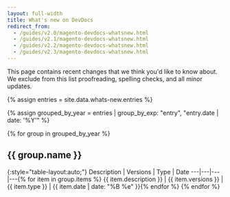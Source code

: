 ```yaml
---
layout: full-width
title: What's new on DevDocs
redirect_from:
  - /guides/v2.0/magento-devdocs-whatsnew.html
  - /guides/v2.1/magento-devdocs-whatsnew.html
  - /guides/v2.2/magento-devdocs-whatsnew.html
  - /guides/v2.3/magento-devdocs-whatsnew.html
---
```


This page contains recent changes that we think you'd like to know about.
We exclude from this list proofreading, spelling checks, and all minor updates.

{% assign entries = site.data.whats-new.entries %}

{% assign grouped_by_year = entries | group_by_exp: "entry", "entry.date | date: '%Y'" %}

{% for group in grouped_by_year %}

## {{ group.name }}

{:style="table-layout:auto;"}
Description |	Versions |	Type	| Date
---|---|---|---{% for item in group.items %}
{{ item.description }} | {{ item.versions }} | {{ item.type }} | {{ item.date | date: "%B %e" }}{% endfor %}
{% endfor %}